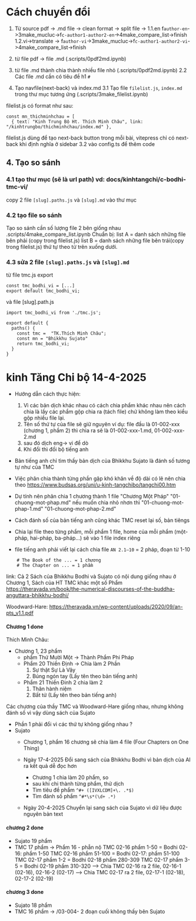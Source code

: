 # Cách chuyển đổi

1. Từ source pdf -> .md file -> clean format -> split file ->
    1.1.en               f`author-en`->3make_mucluc->f`c-author1-author2-en`->4make_compare_list->finish
    1.2.vi->translate -> f`author-vi`->3make_mucluc->f`c-author1-author2-vi`->4make_compare_list->finish

1. từ file pdf -> file .md (.scripts/0pdf2md.ipynb)
2. từ file .md thành chia thành nhiều file nhỏ (.scripts/0pdf2md.ipynb)
2.2 Các file .md cần có tiêu đề h1 `#`
3. Tạo navfile(next-back) và index.md
3.1 Tạo file `filelist.js`, `index.md`  trong thư mục tương ứng (.scripts/3make_filelist.ipynb)

filelist.js có format như sau:
```
const mn_thichminhchau = [
  { text: "Kinh Trung Bộ Ht. Thích Minh Châu", link: "/kinhtrungbo/thichminhchau/index.md" },
```
filelist.js dùng để tạo next-back button trong mỗi bài, vitepress chỉ có next-back khi định nghĩa ở sidebar
3.2 vào config.ts để thêm code

## 4. Tạo so sánh
### 4.1 tạo thư mục (sẽ là url path) vd: docs/kinhtangchi/c-bodhi-tmc-vi/
copy 2 file `[slug].paths.js` và `[slug].md` vào thư mục
### 4.2 tạo file so sánh
Tạo so sánh cần số lượng file 2 bên giống nhau
.scripts/4make_compare_list.ipynb
Chuẩn bị:
list A = danh sách những file bên phải (copy trong filelist.js)
list B = danh sách những file bên trái(copy trong filelist.js)
thứ tự theo từ trên xuống dưới.

### 4.3 sửa 2 file `[slug].paths.js` và `[slug].md`
từ file tmc.js export
```
const tmc_bodhi_vi = [...]
export default tmc_bodhi_vi;
```
và file [slug].path.js
```
import tmc_bodhi_vi from './tmc.js';

export default {
  paths() {
    const tmc =  "TK.Thích Minh Châu";
    const mn = "Bhikkhu Sujato"
    return tmc_bodhi_vi;
  }
}
```


# kinh Tăng Chi bộ 14-4-2025
- Hướng dẫn cách thực hiện:
  1. Vì các bản dịch khác nhau có cách chia phẩm khác nhau nên cách chia là lấy các phẩm gộp chia ra (tách file) chứ không làm theo kiểu gộp nhiều file lại.
  2. Tên số thứ tự của file sẽ giữ nguyên ví dụ: file đầu là 01-002-xxx (chương 1, phẩm 2) thì chia ra sẽ là 01-002-xxx-1.md, 01-002-xxx-2.md
  3. sau đó dịch eng-> vi để dò
  4. Khi đổi thì đổi bộ tiếng anh


- Bản tiếng anh chỉ tìm thấy bản dịch của Bhikkhu Sujato là đánh số tương tự như của TMC
- Việc phân chia thành từng phần gặp khó khăn về độ dài có lẽ nên chia theo https://www.budsas.org/uni/u-kinh-tangchibo/tangchi00.htm
- Dự tính nên phân chia 1 chương thành 1 file "Chương Một Pháp" "01-chuong-mot-phap.md" nếu muốn chia nhỏ nhơn thì "01-chuong-mot-phap-1.md" "01-chuong-mot-phap-2.md"
- Cách đánh số của bản tiếng anh cũng khác TMC reset lại số, bản tiêngs
- Chia lại file theo từng phẩm, mỗi phẩm 1 file, home của mỗi phẩm (một-pháp, hai-pháp, ba-pháp...) sẽ vào 1 file index riêng
- file tiếng anh phải viết lại cách chia file `AN 2.1–10` = 2 pháp, đoạn từ 1-10
```
    # The Book of the ... = 1 chương
    # The Chapter on ... = 1 phầm
```
link:
Cả 2 Sách của Bhikkhu Bodhi và Sujato có nội dung giống nhau ở Chương 1, Sách của HT TMC khác một số Phẩm
https://theravada.vn/book/the-numerical-discourses-of-the-buddha-anguttara-bhikkhu-bodhi/

Woodward-Hare:
https://theravada.vn/wp-content/uploads/2020/09/an-pts_v1.1.pdf

#### Chương 1 done
  Thích Minh Châu:
  - Chương 1, 23 phẩm
    - phẩm Thứ Mười Một -> Thành Phẩm Phi Pháp
    - Phẩm 20 Thiền Định -> Chia làm 2 Phần
        1. Sự thật Sự Là Vậy
        2. Búng ngón tay (Lấy tên theo bản tiếng anh)
    - Phẩm 21 Thiền Đinh 2 chia làm 2
        1. Thân hành niệm
        2. Bất tử (Lấy tên theo bản tiếng anh)

Các chương của thầy TMC và Woodward-Hare giống nhau, nhưng không đánh số vì vậy dùng sách của Sujato
- Phần 1 phải đổi vì các thứ tự không giống nhau ?
- Sujato
  - Chương 1, phẩm 16 chương sẽ chia làm 4 file (Four Chapters on One Thing)

  - Ngày 17-4-2025 Đổi sang sách của Bhikkhu Bodhi vì bản dịch của AI ra kết quả dễ đọc hơn
    - Chương 1 chia làm 20 phẩm, so
    - sau khi chi thành từng phẩm, thử dịch
    - Tìm tiêu đề phẩm `^#+ ([IVXLCDM]+\. .*$)`
    - Tìm đánh số phẩm `^#*\s*(\d+ .*)`
  - Ngày 20-4-2025 Chuyển lại sang sách của Sujato vì dữ liệu được nguyên bản text

#### chương 2 done
- Sujato 19 phẩm
- TMC 17 phẩm ->
  Phẩm 16 - phẫn nộ
  TMC 02-16 phẩm 1-50 = Bodhi 02-16: phẩm 1-50
  TMC 02-16 phẩm 51-100 = Bodhi 02-17: phẩm 51-100
  TMC 02-17 phẩm 1-2 =  Bodhi 02-18 phẩm 280-309
  TMC 02-17 phẩm 3-5 =  Bodhi 02-19 phẩm 310-320
  --> Chia TMC 02-16 ra 2 file, 02-16-1 (02-16), 02-16-2 (02-17)
  --> Chia TMC 02-17 ra 2 file, 02-17-1 (02-18), 02-17-2 (02-19)

#### chương 3 done
- Sujato 18 phẩm
- TMC 16 phẩm ->
  /03-004- 2 đoạn cuối không thấy bên Sujato
